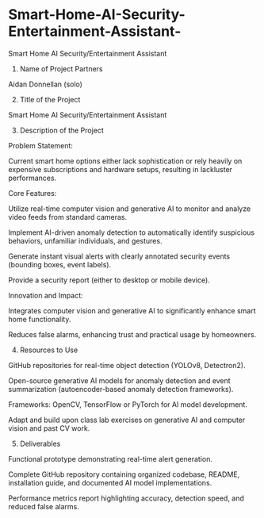 # Smart-Home-AI-Security-Entertainment-Assistant-

Smart Home AI Security/Entertainment Assistant

1. Name of Project Partners

Aidan Donnellan (solo)

2. Title of the Project

Smart Home AI Security/Entertainment Assistant

3. Description of the Project

Problem Statement:

Current smart home options either lack sophistication or rely heavily on expensive subscriptions and hardware setups, resulting in lackluster performances.

Core Features:

Utilize real-time computer vision and generative AI to monitor and analyze video feeds from standard cameras.

Implement AI-driven anomaly detection to automatically identify suspicious behaviors, unfamiliar individuals, and gestures.

Generate instant visual alerts with clearly annotated security events (bounding boxes, event labels).

Provide a security report (either to desktop or mobile device).

Innovation and Impact:

Integrates computer vision and generative AI to significantly enhance smart home functionality.

Reduces false alarms, enhancing trust and practical usage by homeowners.

4. Resources to Use

GitHub repositories for real-time object detection (YOLOv8, Detectron2).

Open-source generative AI models for anomaly detection and event summarization (autoencoder-based anomaly detection frameworks).

Frameworks: OpenCV, TensorFlow or PyTorch for AI model development.

Adapt and build upon class lab exercises on generative AI and computer vision and past CV work.

5. Deliverables

Functional prototype demonstrating real-time alert generation.

Complete GitHub repository containing organized codebase, README, installation guide, and documented AI model implementations.

Performance metrics report highlighting accuracy, detection speed, and reduced false alarms.

